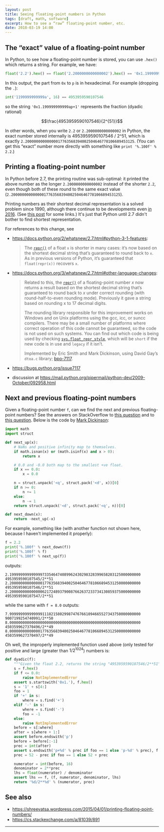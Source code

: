 ```yaml
---
layout: post
title: Seeing floating-point numbers in Python
tags: [draft, math, software]
excerpt: How to see a “raw” floating-point number, etc.
date: 2018-03-19 14:00
---
```


## The “exact” value of a floating-point number

In Python, to see how a floating-point number is stored, you can use `.hex()` which returns a string. For example, we have:

```python
float('2.2').hex() == float('2.2000000000000002').hex() == '0x1.199999999999ap+1'
```

In this output, the part from `0x` to `p` is in hexadecimal. For example (dropping the `.`):

```python
int('1199999999999a', 16) == 4953959590107546
```

so the string `'0x1.199999999999ap+1'` represents the fraction (dyadic rational)

$$\frac{4953959590107546}{2^{51}}$$

In other words, when you write `2.2` or `2.2000000000000002` in Python, the exact number stored internally is 4953959590107546 / 2^51, which is exactly `2.20000000000000017763568394002504646778106689453125`. (You can get this “exact” number more directly with something like `print '%.100f' % 2.2`.)

## Printing a floating-point number

In Python before 2.7, the printing routine was sub-optimal: it printed the above number as the longer `2.2000000000000002` instead of the shorter `2.2`, even though both of these round to the same exact value (`2.20000000000000017763568394002504646778106689453125`).

Printing numbers as their shortest decimal representation is a solved problem since 1990, although there continue to be developments even [in 2016](http://cseweb.ucsd.edu/~lerner/papers/fp-printing-popl16.pdf). (See [this post](https://shreevatsa.wordpress.com/2015/04/01/printing-floating-point-numbers/) for some links.) It's just that Python until 2.7 didn't bother to find shortest representation.

For references to this change, see

* <https://docs.python.org/2/whatsnew/2.7.html#python-3-1-features>:

  > The [`repr()`](https://docs.python.org/2/library/functions.html#repr) of a float `x` is shorter in many cases: it’s now based on the shortest decimal string that’s guaranteed to round back to `x`. As in previous versions of Python, it’s guaranteed that `float(repr(x))` recovers `x`.

* <https://docs.python.org/3/whatsnew/2.7.html#other-language-changes>:

  > Related to this, the [`repr()`](https://docs.python.org/3/library/functions.html#repr) of a floating-point number *x* now returns a result based on the shortest decimal string that’s guaranteed to round back to *x* under correct rounding (with round-half-to-even rounding mode). Previously it gave a string based on rounding x to 17 decimal digits.
  >
  > The rounding library responsible for this improvement works on Windows and on Unix platforms using the gcc, icc, or suncc compilers. There may be a small number of platforms where correct operation of this code cannot be guaranteed, so the code is not used on such systems. You can find out which code is being used by checking [`sys.float_repr_style`](https://docs.python.org/3/library/sys.html#sys.float_repr_style), which will be `short` if the new code is in use and `legacy` if it isn’t.
  >
  > Implemented by Eric Smith and Mark Dickinson, using David Gay’s `dtoa.c` library; [bpo-7117](https://bugs.python.org/issue7117).

* <https://bugs.python.org/issue7117>

* discussion at <https://mail.python.org/pipermail/python-dev/2009-October/092958.html>

## Next and previous floating-point numbers

Given a floating-point number `f`, can we find the next and previous floating-point numbers? See the answers on StackOverflow to [this question](https://stackoverflow.com/questions/10420848/how-do-you-get-the-next-value-in-the-floating-point-sequence) and to [this question](https://stackoverflow.com/questions/6063755/increment-a-python-floating-point-value-by-the-smallest-possible-amount). Below is the code by [Mark Dickinson](https://stackoverflow.com/users/270986/mark-dickinson):

```python
import math
import struct

def next_up(x):
    # NaNs and positive infinity map to themselves.
    if math.isnan(x) or (math.isinf(x) and x > 0):
        return x

    # 0.0 and -0.0 both map to the smallest +ve float.
    if x == 0.0:
        x = 0.0

    n = struct.unpack('<q', struct.pack('<d', x))[0]
    if n >= 0:
        n += 1
    else:
        n -= 1
    return struct.unpack('<d', struct.pack('<q', n))[0]

def next_down(x):
    return -next_up(-x)
```

For example, something like (with another function not shown here, because I haven't implemented it properly):

```python
f = 2.2
print('%.100f' % next_down(f))
print('%.100f' % f)
print('%.100f' % next_up(f))
```

outputs:

```
2.199999999999999733546474089962430298328399658203125000000000 4953959590107545/2**51
2.200000000000000177635683940025046467781066894531250000000000 4953959590107546/2**51
2.200000000000000621724893790087662637233734130859375000000000 4953959590107547/2**51
```

while the same with `f = 8.0` outputs:

```
7.999999999999999111821580299874767661094665527343750000000000 9007199254740991/2**50
8.000000000000000000000000000000000000000000000000000000000000 4503599627370496/2**49
8.000000000000001776356839400250464677810668945312500000000000 4503599627370497/2**49
```

Oh well, the improperly implemented function used above (only tested for positive and large (greater than $1/2^{1024}$) numbers is:

```python
def dyadic(f):
    """Given the float 2.2, returns the string "4953959590107546/2**51", etc."""
    s = f.hex()
    if f <= 0.0:
        raise NotImplementedError
    assert s.startswith('0x1.'), f.hex()
    s = '1' + s[4:]
    foo = 1
    if '+' in s:
        where = s.find('+')
    elif '-' in s:
        where = s.find('-')
        foo = -1
    else:
        raise NotImplementedError
    before = s[:where]
    after = s[where + 1:]
    assert before.endswith('p')
    before = before[:-1]
    prec = int(after)
    assert s.endswith('p+%d' % prec if foo == 1 else 'p-%d' % prec), f.hex()
    prec = 52 - prec if foo == 1 else 52 + prec

    numerator = int(before, 16)
    denominator = 2**prec
    lhs = float(numerator) / denominator
    assert lhs == f, (f, numerator, denominator, lhs)
    return '%d/2**%d' % (numerator, prec)
```

## See also

* <https://shreevatsa.wordpress.com/2015/04/01/printing-floating-point-numbers/>
* <https://cs.stackexchange.com/a/81039/891>

----
